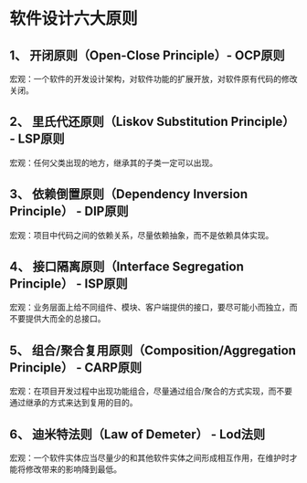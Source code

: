 # 软件设计六大原则



## 1、 开闭原则（Open-Close Principle）- OCP原则

宏观：一个软件的开发设计架构，对软件功能的扩展开放，对软件原有代码的修改关闭。



## 2、 里氏代还原则（Liskov Substitution Principle） - LSP原则

宏观：任何父类出现的地方，继承其的子类一定可以出现。



## 3、 依赖倒置原则（Dependency Inversion Principle） - DIP原则

宏观：项目中代码之间的依赖关系，尽量依赖抽象，而不是依赖具体实现。



## 4、 接口隔离原则（Interface Segregation Principle） - ISP原则

宏观：业务层面上给不同组件、模块、客户端提供的接口，要尽可能小而独立，而不要提供大而全的总接口。



## 5、 组合/聚合复用原则（Composition/Aggregation Principle） - CARP原则

宏观：在项目开发过程中出现功能组合，尽量通过组合/聚合的方式实现，而不要通过继承的方式来达到复用的目的。



## 6、 迪米特法则（Law of Demeter） - Lod法则

宏观：一个软件实体应当尽量少的和其他软件实体之间形成相互作用，在维护时才能将修改带来的影响降到最低。